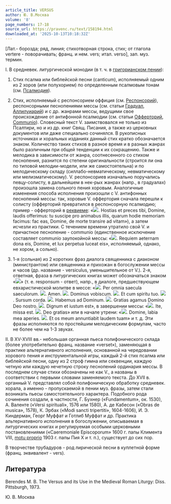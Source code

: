 ```yaml
---
article_title: VERSUS
author: Ю. В.Москва
volume: '8'
page_numbers: 17-18
source_url: https://pravenc.ru/text/158194.html
downloaded_at: '2025-10-13T10:18:32Z'
---
```


[Лат.- борозда; ряд, линия; стихотворная строка, стих; от глагола vertere - поворачивать; франц. и нем. vers; итал. verso], зап. муз. термин.

I. В средневек. литургической монодии (в т. ч. в [григорианском пении](<https://pravenc.ru/text/григорианском пении.html>)):

1. Стих псалма или библейской песни (canticum), исполняемый одним из 2 хоров (или полухорием) по определенным псалмовым тонам (см. [Псалмодия](https://pravenc.ru/text/Псалмодия.html)).

2. Стих, исполняемый с респонсорием оффиция (см. [Респонсорий](https://pravenc.ru/text/Респонсорий.html)), респонсорными песнопениями мессы (см. статьи [Градуал](https://pravenc.ru/text/Градуал.html), [Аллилуиарий](https://pravenc.ru/text/Аллилуиарий.html)) и с др. жанрами мессы, ведущими свое происхождение от антифонной псалмодии (см. статьи [Офферторий](https://pravenc.ru/text/Офферторий.html), [Communio](https://pravenc.ru/text/Communio.html)). Словесный текст V. заимствовался не только из Псалтири, но и из др. книг Свящ. Писания, а также из церковных документов или даже специально сочинялся. В рукописных источниках и хоральных изданиях данный стих кратко обозначается знаком. Количество таких стихов в разное время и в разных жанрах было различным при общей тенденции к их сокращению. Также и мелодика в зависимости от жанра, соотнесенного со стихом песнопения, разнится по степени оригинальности (строится ли она по типовой мелодии-модели, или же самостоятельна) и по мелодическому складу (силлабо-невматическому, невматическому или мелизматическому). V. респонсориев изначально поручались певцу-солисту, в дальнейшем в нек-рых жанрах (напр., в градуалах) произошла замена сольного пения хоровым. Аналогичные изменения способа исполнения произошли с V. антифонных песнопений мессы: так, хоровые V. оффертория сначала перешли к солисту (офферторий превратился в респонсорную псалмодию; пример - офферторий в [реквиеме](https://pravenc.ru/text/реквиеме.html): «![](https://pravenc.ru/data/2020/01/20/1236291704/Z1.jpg). Hostias et preces tibi, Domine, laudis offerimus: tu suscipe pro animabus illis, quarum hodie memoriam facimus: fac eas, Domine, de morte transire ad vitam»), а затем исчезли из практики. С течением времени утратило свой V. и причастное песнопение - communio (единственное исключение составляет communio заупокойной мессы: «![](https://pravenc.ru/data/2020/01/20/1236291704/Z1.jpg). Requiem aeternam dona eis, Domine, et lux perpetua luceat eis», исполняемый, однако, не хором, а сольно).

3. 1-я (сольная) из 2 коротких фраз диалога священника с диаконом (министрантом) или священника и прихожан в богослужении мессы и часов (др. название - versiculus, уменьшительное от V.). 2-я, ответная, фраза в литургических книгах может обозначаться знаком «![](https://pravenc.ru/data/2020/01/20/1236291705/Z2.jpg)» (т. е. responsum - ответ), напр., в диалоге, предшествующем евхаристической молитве в мессе: «![](https://pravenc.ru/data/2020/01/20/1236291704/Z1.jpg). Per omnia saecula saeculorum. ![](https://pravenc.ru/data/2020/01/20/1236291705/Z2.jpg). Amen. ![](https://pravenc.ru/data/2020/01/20/1236291704/Z1.jpg). Dominus vobiscum. ![](https://pravenc.ru/data/2020/01/20/1236291705/Z2.jpg). Et cum spiritu tuo. ![](https://pravenc.ru/data/2020/01/20/1236291704/Z1.jpg). Sursum corda. ![](https://pravenc.ru/data/2020/01/20/1236291705/Z2.jpg). Habemus ad Dominum. ![](https://pravenc.ru/data/2020/01/20/1236291704/Z1.jpg). Gratias agamus Domino Deo nostro. ![](https://pravenc.ru/data/2020/01/20/1236291705/Z2.jpg). Dignum et iustum est», в завершении мессы: «![](https://pravenc.ru/data/2020/01/20/1236291704/Z1.jpg). Ite, missa est. ![](https://pravenc.ru/data/2020/01/20/1236291705/Z2.jpg). Deo gratias» или в начале утрени: «![](https://pravenc.ru/data/2020/01/20/1236291704/Z1.jpg). Domine, labia mea aperies. ![](https://pravenc.ru/data/2020/01/20/1236291705/Z2.jpg). Et os meum annuntiabit laudem tuam» и т. д. Эти фразы исполняются по простейшим мелодическим формулам, часто не более чем на 1-3 звуках.

II. В XV-XVIII вв.- небольшая органная пьеса полифонического склада (более употребительно франц. название «verset»), заменяющая в практике альтернативного исполнения, основанной на чередовании хорового пения и инструментальной игры, каждый 2-й стих псалма или библейской песни, одну из 2 строф гимна или секвенции, каждую четную или каждую нечетную строку песнопений ординария мессы. В последнем случае стихи обозначены не как V., а названы в соответствии с первыми словами заменяемого текста. До XVII в. органный V. представлял собой полифоническую обработку средневек. хорала, а именно - пропускаемой в пении муз. фразы, затем стали возникать пьесы самостоятельного характера. Подобного рода сочинения создали, в частности, Г. Бухнер («Fundamentum», ок. 1530), А. Валенте («Versi spirituali», 1576 или 1580), А. де Кабесон («Obras de musica», 1578), К. Эрбах («Modi sancti tripertiti», 1604-1606), И. Э. Киндерман, Георг Муффат и Готлиб Муффат и др. Практика альтернативного исполнения в богослужении, описываемая в литургических книгах и регулируемая особыми церковными постановлениями («Caeremoniale Episcoporum» 1600 г. папы Климента VIII, [motu proprio](<https://pravenc.ru/text/motu proprio.html>) 1903 г. папы Пия X и т. п.), существует до сих пор.

В творчестве трубадуров - род лирической песни в куплетной форме (франц. эквивалент - vers).

## Литература

Berendes M. B. The Versus and its Use in the Medieval Roman Liturgy: Diss. Pittsburgh, 1973.

Ю. В.  Москва
